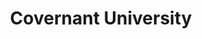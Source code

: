 ---
title: Covernant University
image: /uploads/products/cu.png
image_description: Covernant University logo
position: 9
---